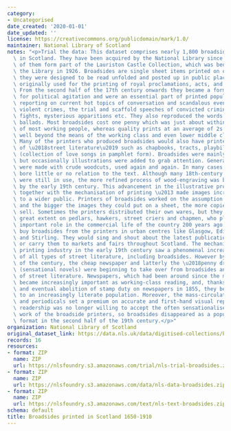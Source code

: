 ```yaml
---
category:
- Uncategorised
date_created: '2020-01-01'
date_updated: ''
license: https://creativecommons.org/publicdomain/mark/1.0/
maintainer: National Library of Scotland
notes: "<p>Trial the data: This dataset comprises nearly 1,800 broadsides printed\
  \ in Scotland. They have been acquired by the National Library since 1925; many\
  \ of them form part of the Lauriston Castle Collection, which was bequeathed to\
  \ the Library in 1926. Broadsides are single sheet items printed on one side only;\
  \ they were designed to be read unfolded and posted up in public places. They were\
  \ originally used for the printing of royal proclamations, acts, and official notices.\
  \ From the second half of the 17th century onwards they became a format widely used\
  \ for political agitation and were an essential part of printed popular culture,\
  \ reporting on current hot topics of conversation and scandalous events, such as:\
  \ violent crimes, the trial and scaffold speeches of convicted criminals, prize\
  \ fights, mysterious apparitions etc. They also reproduced the words of popular\
  \ ballads. Most broadsides cost one penny which was just about within the means\
  \ of most working people, whereas quality prints at an average of 2s 6d each were\
  \ well beyond the means of the working class and even lower middle class artisans.\
  \ Many of the printers who produced broadsides would also have printed other kinds\
  \ of \u2018street literature\u2019 such as chapbooks, tracts, playbills and garlands\
  \ (collection of love songs in pamphlet form). Broadsides were mainly pages of text,\
  \ but occasionally illustrations were added to grab attention. Generally illustrations\
  \ were made with crude woodcuts, used again and again. In many cases, the illustration\
  \ bore little or no relation to the text. Although many 18th-century woodblocks\
  \ were still in use, the more refined process of wood-engraving was being adopted\
  \ by the early 19th century. This advancement in the illustrative process \u2013\
  \ together with the mechanisation of printing \u2013 made images increasingly available\
  \ to a wider public. Printers of broadsides worked on the assumption that the more\
  \ and the bigger the images they could put on a sheet, the more copies they would\
  \ sell. Sometimes the printers distributed their own wares, but they relied to a\
  \ great extent on pedlars, hawkers, street criers and chapmen, who played a very\
  \ important role in the commercial life of the country 200 years ago. Hawkers would\
  \ buy broadsides from the printers in urban centres like Glasgow, Edinburgh, Falkirk\
  \ and Stirling. They would sing and shout about the latest publication on the streets\
  \ or carry them to markets and fairs throughout Scotland. The mechanisation of the\
  \ printing industry in the early 19th century saw a phenomenal increase in the output\
  \ of all types of street literature, including broadsides. However by the middle\
  \ of the century, the cheap newspaper and latterly the \u2018penny dreadful\u2019\
  \ (sensational novels) were beginning to take over from broadsides and other forms\
  \ of street literature. Newspapers, which had been around since the mid-17th century,\
  \ became increasingly important as working-class reading, and, thanks to the reduction\
  \ and eventual abolition of stamp duty on newspapers in 1855, they became more affordable\
  \ to an increasingly literate population. Moreover, the mass-circulation newspapers\
  \ and periodicals set a premium on accurate and first-hand visual reporting. Their\
  \ readership was no longer willing to accept the often sensationalised and slipshod\
  \ work of the broadside printers, so broadsides disappeared as a popular printed\
  \ format in the second half of the 19th century.</p>"
organization: National Library of Scotland
original_dataset_link: https://data.nls.uk/data/digitised-collections/broadsides-printed-in-scotland/
records: 16
resources:
- format: ZIP
  name: ZIP
  url: https://nlsfoundry.s3.amazonaws.com/trial/nls-trial-broadsides.zip
- format: ZIP
  name: ZIP
  url: https://nlsfoundry.s3.amazonaws.com/data/nls-data-broadsides.zip
- format: ZIP
  name: ZIP
  url: https://nlsfoundry.s3.amazonaws.com/text/nls-text-broadsides.zip
schema: default
title: Broadsides printed in Scotland 1650-1910
---
```


